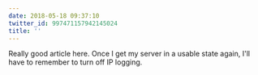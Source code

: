 ```yaml
---
date: 2018-05-18 09:37:10
twitter_id: 997471157942145024
title: ''
---
```


<!-- Tweet at https://twitter.com/statuses/997383767823175680 is either deleted or protected. -->

Really good article here. Once I get my server in a usable state again, I'll have to remember to turn off IP logging.
